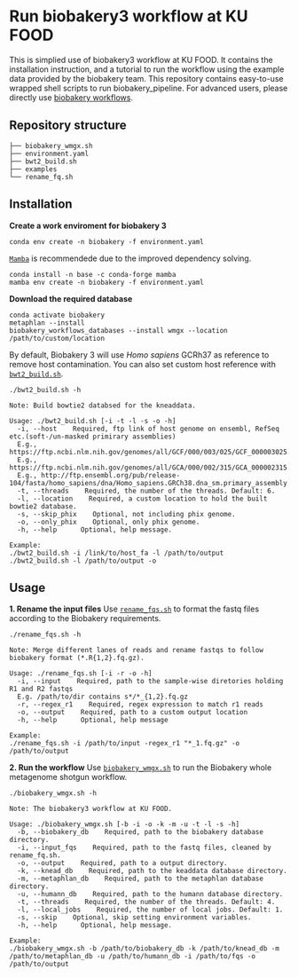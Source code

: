# Run biobakery3 workflow at KU FOOD
This is simplied use of biobakery3 workflow at KU FOOD.
It contains the installation instruction, and a tutorial to run the workflow using the example data provided by the biobakery team. This repository contains easy-to-use wrapped shell scripts to run biobakery_pipeline. For advanced users, please directly use [biobakery workflows](https://github.com/biobakery/biobakery_workflows).

## Repository structure

```
├── biobakery_wmgx.sh
├── environment.yaml
├── bwt2_build.sh
├── examples
└── rename_fq.sh
```

## Installation

**Create a work enviroment for biobakery 3**

```
conda env create -n biobakery -f environment.yaml
```

[`Mamba`](https://github.com/mamba-org/mamba) is recommendede due to the improved dependency solving.
```
conda install -n base -c conda-forge mamba
mamba env create -n biobakery -f environment.yaml
```

**Download the required database**
```
conda activate biobakery
metaphlan --install
biobakery_workflows_databases --install wmgx --location /path/to/custom/location
```

By default, Biobakery 3 will use *Homo sapiens* GCRh37 as reference to remove host contamination. You can also set custom host reference with [`bwt2_build.sh`](/bwt2_build.sh).

```
./bwt2_build.sh -h

Note: Build bowtie2 databsed for the kneaddata.

Usage: ./bwt2_build.sh [-i -t -l -s -o -h]
  -i, --host    Required, ftp link of host genome on ensembl, RefSeq etc.(soft-/un-masked primirary assemblies)
  E.g., https://ftp.ncbi.nlm.nih.gov/genomes/all/GCF/000/003/025/GCF_000003025.6_Sscrofa11.1/GCF_000003025.6_Sscrofa11.1_genomic.fna.gz
  E.g., https://ftp.ncbi.nlm.nih.gov/genomes/all/GCA/000/002/315/GCA_000002315.5_GRCg6a/GCA_000002315.5_GRCg6a_genomic.fna.gz
  E.g., http://ftp.ensembl.org/pub/release-104/fasta/homo_sapiens/dna/Homo_sapiens.GRCh38.dna_sm.primary_assembly.fa.gz
  -t, --threads    Required, the number of the threads. Default: 6.
  -l, --location    Required, a custom location to hold the built bowtie2 database.
  -s, --skip_phix    Optional, not including phix genome.
  -o, --only_phix    Optional, only phix genome.
  -h, --help      Optional, help message.

Example:
./bwt2_build.sh -i /link/to/host_fa -l /path/to/output
./bwt2_build.sh -l /path/to/output -o

```

## Usage

**1. Rename the input files**
Use [`rename_fqs.sh`](/rename_fqs.sh) to format the fastq files according to the Biobakery requirements.
```
./rename_fqs.sh -h

Note: Merge different lanes of reads and rename fastqs to follow biobakery format (*.R{1,2}.fq.gz).

Usage: ./rename_fqs.sh [-i -r -o -h]
  -i, --input    Required, path to the sample-wise diretories holding R1 and R2 fastqs
  E.g. /path/to/dir contains s*/*_{1,2}.fq.gz
  -r, --regex_r1    Required, regex expression to match r1 reads
  -o, --output    Required, path to a custom output location
  -h, --help      Optional, help message

Example:
./rename_fqs.sh -i /path/to/input -regex_r1 "*_1.fq.gz" -o /path/to/output

```
**2. Run the workflow**
Use [`biobakery_wmgx.sh`](/biobakery_wmgx.sh) to run the Biobakery whole metagenome shotgun workflow.
```
./biobakery_wmgx.sh -h

Note: The biobakery3 workflow at KU FOOD.

Usage: ./biobakery_wmgx.sh [-b -i -o -k -m -u -t -l -s -h]
  -b, --biobakery_db    Required, path to the biobakery database directory.
  -i, --input_fqs    Required, path to the fastq files, cleaned by rename_fq.sh.
  -o, --output    Required, path to a output directory.
  -k, --knead_db    Required, path to the keaddata database directory.
  -m, --metaphlan_db    Required, path to the metaphlan database directory.
  -u, --humann_db    Required, path to the humann database directory.
  -t, --threads    Required, the number of the threads. Default: 4.
  -l, --local_jobs    Required, the number of local jobs. Default: 1.
  -s, --skip    Optional, skip setting environment variables.
  -h, --help      Optional, help message.

Example:
./biobakery_wmgx.sh -b /path/to/biobakery_db -k /path/to/knead_db -m /path/to/metaphlan_db -u /path/to/humann_db -i /path/to/fqs -o /path/to/output

```